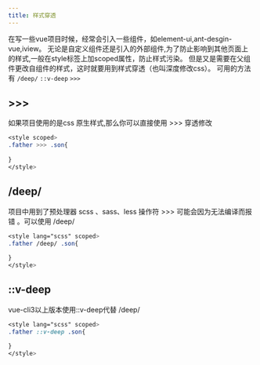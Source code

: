 ```yaml
---
title: 样式穿透
---
```


在写一些vue项目时候，经常会引入一些组件，如element-ui,ant-desgin-vue,iview。
无论是自定义组件还是引入的外部组件,为了防止影响到其他页面上的样式,一般在style标签上加scoped属性，防止样式污染。
但是又是需要在父组件更改自组件的样式，这时就要用到样式穿透（也叫深度修改css）。
可用的方法有 `/deep/` `::v-deep` `>>>`

## >>>
如果项目使用的是css 原生样式,那么你可以直接使用 >>> 穿透修改

```css
<style scoped>
.father >>> .son{
    
}
</style>
```

## /deep/
项目中用到了预处理器 scss 、sass、less 操作符 >>> 可能会因为无法编译而报错 。可以使用 /deep/
```css
<style lang="scss" scoped>
.father /deep/ .son{
   
}
</style>
```

## ::v-deep
vue-cli3以上版本使用::v-deep代替 /deep/

```css
<style lang="scss" scoped>
.father ::v-deep .son{
   
}
</style>
```